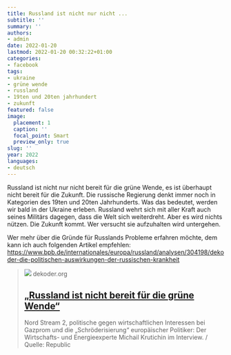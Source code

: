 ```yaml
---
title: Russland ist nicht nur nicht ...
subtitle: ''
summary: ''
authors:
- admin
date: 2022-01-20
lastmod: 2022-01-20 00:32:22+01:00
categories:
- facebook
tags:
- ukraine
- grüne wende
- russland
- 19ten und 20ten jahrhundert
- zukunft
featured: false
image:
  placement: 1
  caption: ''
  focal_point: Smart
  preview_only: true
slug: ''
year: 2022
languages:
- deutsch
---
```


Russland ist nicht nur nicht bereit für die grüne Wende, es ist überhaupt nicht bereit für die Zukunft. Die russische Regierung denkt immer noch in Kategorien des 19ten und 20ten Jahrhunderts. Was das bedeutet, werden wir bald in der Ukraine erleben. Russland wehrt sich mit aller Kraft auch seines Militärs dagegen, dass die Welt sich weiterdreht. Aber es wird nichts nützen. Die Zukunft kommt. Wer versucht sie aufzuhalten wird untergehen.

Wer mehr über die Gründe für Russlands Probleme erfahren möchte, dem kann ich auch folgenden Artikel empfehlen: https://www.bpb.de/internationales/europa/russland/analysen/304198/dekoder-die-politischen-auswirkungen-der-russischen-krankheit
> [![](https://www.dekoder.org/sites/default/files/var_2_ru_krutichin-social.png)](https://www.dekoder.org/de/article/nord-stream-2-energiewende-wasserstoff)
> dekoder.org
> ## [„Russland ist nicht bereit für die grüne Wende“](https://www.dekoder.org/de/article/nord-stream-2-energiewende-wasserstoff)
>
>Nord Stream 2, politische gegen wirtschaftlichen Interessen bei Gazprom und die „Schröderisierung“ europäischer Politiker: Der Wirtschafts- und Energieexperte Michail Krutichin im Interview. / Quelle: Republic